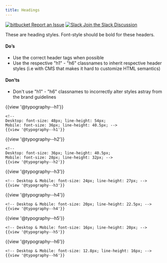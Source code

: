 ```yaml
---
title: Headings
---
```

<a class="create-button small" href="https://bitbucket.org/uclaucomm/ucla-bruin-components/issues?status=new&status=open">![bitbucket](https://s3.us-west-1.amazonaws.com/webcomponents.ucla.edu/build/%!CurrentVersion%!/docs/img/bitbucket-icon-white.png) Report an Issue</a>
<a class="create-button small" href="https://ucla.slack.com/archives/G01KJ3GJKHS">![Slack](https://s3.us-west-1.amazonaws.com/webcomponents.ucla.edu/build/%!CurrentVersion%!/docs/img/slack-icon-white.png) Join the Slack Discussion</a>

These are heading styles. Font-style should be bold for these headers.

#### **Do’s**

* Use the correct header tags when possible
* Use the respective "h1" - "h6" classnames to inherit respective header styles (i.e with CMS that makes it hard to customize HTML semantics)

#### **Don’ts**

* Don't use "h1" - "h6" classnames to incorrectly alter styles astray from the brand guidelines


{{view '@typography--h1'}}
```
<!--
Desktop: font-size: 48px; line-height: 54px;
Mobile: font-size: 36px; line-height: 40.5px; -->
{{view '@typography--h1'}}
```

{{view '@typography--h2'}}
```
<!--
Desktop: font-size: 36px; line-height: 40.5px;
Mobile: font-size: 28px; line-height: 32px; -->
{{view '@typography--h2'}}
```

{{view '@typography--h3'}}
```
<!-- Desktop & Mobile: font-size: 24px; line-height: 27px; -->
{{view '@typography--h3'}}
```

{{view '@typography--h4'}}
```
<!-- Desktop & Mobile: font-size: 20px; line-height: 22.5px; -->
{{view '@typography--h4'}}
```

{{view '@typography--h5'}}
```
<!-- Desktop & Mobile: font-size: 16px; line-height: 20px; -->
{{view '@typography--h5'}}
```

{{view '@typography--h6'}}
```
<!-- Desktop & Mobile: font-size: 12.8px; line-height: 16px; -->
{{view '@typography--h6'}}
```
